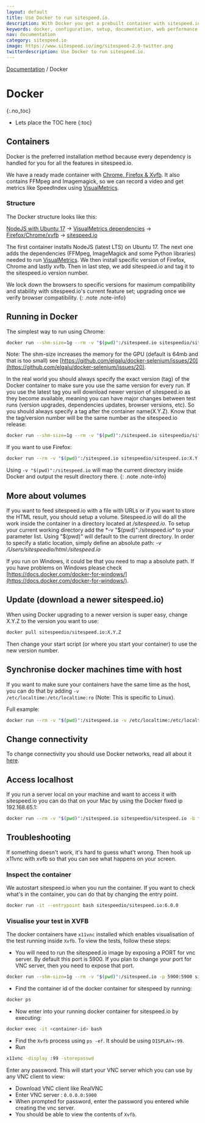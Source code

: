 ```yaml
---
layout: default
title: Use Docker to run sitespeed.io.
description: With Docker you get a prebuilt container with sitespeed.io, Firefox, Chrome and XVFB. It's super easy to record a video and get visual metrics like Speed Index and First Visual Change.
keywords: docker, configuration, setup, documentation, web performance, sitespeed.io
nav: documentation
category: sitespeed.io
image: https://www.sitespeed.io/img/sitespeed-2.0-twitter.png
twitterdescription: Use Docker to run sitespeed.io.
---
```

[Documentation]({{site.baseurl}}/documentation/sitespeed.io/) / Docker

# Docker
{:.no_toc}

* Lets place the TOC here
{:toc}

## Containers
Docker is the preferred installation method because every dependency is handled for you for all the features in sitespeed.io.

We have a ready made container with [Chrome, Firefox & Xvfb](https://hub.docker.com/r/sitespeedio/sitespeed.io/). It also contains FFMpeg and Imagemagick, so we can record a video and get metrics like SpeedIndex using [VisualMetrics](https://github.com/WPO-Foundation/visualmetrics).

### Structure
The Docker structure looks like this:

[NodeJS with Ubuntu 17](https://github.com/sitespeedio/docker-node) -> [VisualMetrics dependencies](https://github.com/sitespeedio/docker-visualmetrics-deps) ->
[Firefox/Chrome/xvfb](https://github.com/sitespeedio/docker-browsers) -> [sitespeed.io](https://github.com/sitespeedio/sitespeed.io/blob/master/Dockerfile)

The first container installs NodeJS (latest LTS) on Ubuntu 17. The next one adds the dependencies (FFMpeg, ImageMagick and some Python libraries) needed to run [VisualMetrics](https://github.com/WPO-Foundation/visualmetrics). We then install specific version of Firefox, Chrome and lastly xvfb. Then in last step, we add sitespeed.io and tag it to the sitespeed.io version number.

We lock down the browsers to specific versions for maximum compatibility and stability with sitespeed.io's current feature set; upgrading once we verify browser compatibility.
{: .note .note-info}

## Running in Docker

The simplest way to run using Chrome:

~~~bash
docker run --shm-size=1g --rm -v "$(pwd)":/sitespeed.io sitespeedio/sitespeed.io -b chrome https://www.sitespeed.io/
~~~

Note: The shm-size increases the memory for the GPU (default is 64mb and that is too small) see [https://github.com/elgalu/docker-selenium/issues/20](https://github.com/elgalu/docker-selenium/issues/20).

In the real world you should always specify the exact version (tag) of the Docker container to make sure you use the same version for every run. If you use the latest tag you will download newer version of sitespeed.io as they become available, meaning you can have major changes between test runs (version upgrades, dependencies updates, browser versions, etc). So you should always specify a tag after the container name(X.Y.Z). Know that the tag/version number will be the same number as the sitespeed.io release:

~~~bash
docker run --shm-size=1g --rm -v "$(pwd)":/sitespeed.io sitespeedio/sitespeed.io:X.Y.Z -b chrome https://www.sitespeed.io/
~~~

If you want to use Firefox:

~~~bash
docker run --rm -v "$(pwd)":/sitespeed.io sitespeedio/sitespeed.io:X.Y.Z -b firefox https://www.sitespeed.io/
~~~

Using `-v "$(pwd)":/sitespeed.io` will map the current directory inside Docker and output the result directory there.
{: .note .note-info}


## More about volumes

If you want to feed sitespeed.io with a file with URLs or if you want to store the HTML result, you should setup a volume. Sitespeed.io will do all the work inside the container in a directory located at */sitespeed.io*. To setup your current working directory add the *-v "$(pwd)":/sitespeed.io* to your parameter list. Using "$(pwd)" will default to the current directory. In order to specify a static location, simply define an absolute path: *-v /Users/sitespeedio/html:/sitespeed.io*

If you run on Windows, it could be that you need to map a absolute path. If you have problems on Windows please check [https://docs.docker.com/docker-for-windows/](https://docs.docker.com/docker-for-windows/).

## Update (download a newer sitespeed.io)
When using Docker upgrading to a newer version is super easy, change X.Y.Z to the version you want to use:

~~~bash
docker pull sitespeedio/sitespeed.io:X.Y.Z
~~~

Then change your start script (or where you start your container) to use the new version number.

## Synchronise docker machines time with host

If you want to make sure your containers have the same time as the host, you can do that by adding <code>-v /etc/localtime:/etc/localtime:ro</code> (Note: This is specific to Linux).

Full example:

~~~bash
docker run --rm -v "$(pwd)":/sitespeed.io -v /etc/localtime:/etc/localtime:ro sitespeedio/sitespeed.io -b firefox https://www.sitespeed.io/
~~~

## Change connectivity

To change connectivity you should use Docker networks, read all about it [here]({{site.baseurl}}/documentation/sitespeed.io/browsers/#change-connectivity).

## Access localhost

If you run a server local on your machine and want to access it with sitespeed.io you can do that on your Mac by using the Docker fixed ip 192.168.65.1:

~~~bash
docker run --rm -v "$(pwd)":/sitespeed.io sitespeedio/sitespeed.io -b firefox http://192.168.65.1:4000/
~~~

## Troubleshooting

If something doesn't work, it's hard to guess what't wrong. Then hook up x11vnc with xvfb so that you can see what happens on your screen.

### Inspect the container
We autostart sitespeed.io when you run the container. If you want to check what's in the container, you can do that by changing the entry point.

~~~bash
docker run -it --entrypoint bash sitespeedio/sitespeed.io:6.0.0
~~~

### Visualise your test in XVFB
The docker containers have `x11vnc` installed which enables visualisation of the test running inside `Xvfb`. To view the tests, follow these steps:

- You will need to run the sitespeed.io image by exposing a PORT for vnc server. By default this port is 5900. If you plan to change your port for VNC server, then you need to expose that port.

~~~bash
docker run --shm-size=1g --rm -v "$(pwd)":/sitespeed.io -p 5900:5900 sitespeedio/sitespeed.io https://www.sitespeed.io/ -b chrome
~~~

- Find the container id of the docker container for sitespeed by running:

~~~bash
docker ps
~~~

- Now enter into your running docker container for sitespeed.io by executing:

~~~bash
docker exec -it <container-id> bash
~~~

- Find the `Xvfb` process using `ps -ef`. It should be using `DISPLAY=:99`.
- Run

~~~bash
x11vnc -display :99 -storepasswd
~~~

Enter any password. This will start your VNC server which you can use by any VNC client to view:

- Download VNC client like RealVNC
- Enter VNC server : `0.0.0.0:5900`
- When prompted for password, enter the password you entered while creating the vnc server.
- You should be able to view the contents of `Xvfb`.

